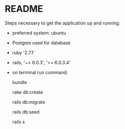 # README

Steps necessary to get the application up and running:

 * preferred system: ubuntu 
 
 * Postgres used for database 
 
 * ruby '2.7.1'
 
 * rails, '~> 6.0.3', '>= 6.0.3.4'
 
 * on terminal run command:
 
    bundle 
    
    rake db:create
    
    rails db:migrate
    
    rails db:seed 
    
    rails s
 
